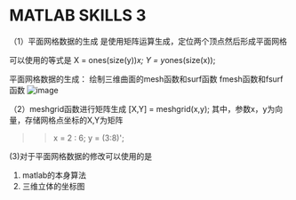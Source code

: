 # MATLAB SKILLS 3

（1）平面网格数据的生成
是使用矩阵运算生成，定位两个顶点然后形成平面网格


可以使用的等式是 X = ones(size(y))*x;
Y = y*ones(size(x));

平面网格数据的生成：
绘制三维曲面的mesh函数和surf函数
fmesh函数和fsurf函数
![image](https://user-images.githubusercontent.com/81022107/166135979-3b781805-ebc5-4518-9690-8dd43284dda3.png)

（2）meshgrid函数进行矩阵生成
[X,Y] = meshgrid(x,y);
其中，参数x，y为向量，存储网格点坐标的X,Y为矩阵

>> x = 2 : 6;
>> y = (3:8)';

(3)对于平面网格数据的修改可以使用的是 
1. matlab的本身算法
2. 三维立体的坐标图


